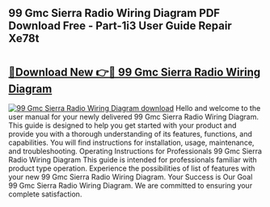## 99 Gmc Sierra Radio Wiring Diagram PDF Download Free - Part-1i3 User Guide Repair Xe78t

# <h2><a href="http://dfjh8pc.blite.top/?on=99+Gmc+Sierra+Radio+Wiring+Diagram">🔗Download New 👉🔴 99 Gmc Sierra Radio Wiring Diagram</a></h2>

[![99 Gmc Sierra Radio Wiring Diagram download](https://i.imgur.com/lujVjoI.png)](http://dfjh8pc.blite.top/?on=99+Gmc+Sierra+Radio+Wiring+Diagram)
Hello and welcome to the user manual for your newly delivered 99 Gmc Sierra Radio Wiring Diagram. This guide is designed to help you get started with your product and provide you with a thorough understanding of its features, functions, and capabilities. You will find instructions for installation, usage, maintenance, and troubleshooting. Operating Instructions for Professionals 99 Gmc Sierra Radio Wiring Diagram This guide is intended for professionals familiar with product type operation. Experience the possibilities of list of features with your new 99 Gmc Sierra Radio Wiring Diagram. Your Success is Our Goal 99 Gmc Sierra Radio Wiring Diagram. We are committed to ensuring your complete satisfaction.
